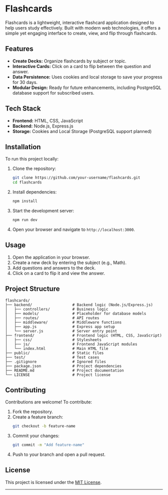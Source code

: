 # Flashcards

Flashcards is a lightweight, interactive flashcard application designed to help users study effectively. Built with modern web technologies, it offers a simple yet engaging interface to create, view, and flip through flashcards.

## Features

- **Create Decks:** Organize flashcards by subject or topic.
- **Interactive Cards:** Click on a card to flip between the question and answer.
- **Data Persistence:** Uses cookies and local storage to save your progress for 30 days.
- **Modular Design:** Ready for future enhancements, including PostgreSQL database support for subscribed users.

## Tech Stack

- **Frontend:** HTML, CSS, JavaScript
- **Backend:** Node.js, Express.js
- **Storage:** Cookies and Local Storage (PostgreSQL support planned)

## Installation

To run this project locally:

1. Clone the repository:
   ```bash
   git clone https://github.com/your-username/flashcards.git
   cd flashcards
   ```

2. Install dependencies:
   ```bash
   npm install
   ```

3. Start the development server:
   ```bash
   npm run dev
   ```

4. Open your browser and navigate to `http://localhost:3000`.

## Usage

1. Open the application in your browser.
2. Create a new deck by entering the subject (e.g., Math).
3. Add questions and answers to the deck.
4. Click on a card to flip it and view the answer.

## Project Structure

```plaintext
flashcards/
├── backend/                  # Backend logic (Node.js/Express.js)
│   ├── controllers/          # Business logic
│   ├── models/               # Placeholder for database models
│   ├── routes/               # API routes
│   ├── middleware/           # Middleware functions
│   ├── app.js                # Express app setup
│   └── server.js             # Server entry point
├── frontend/                 # Frontend logic (HTML, CSS, JavaScript)
│   ├── css/                  # Stylesheets
│   ├── js/                   # Frontend JavaScript modules
│   └── index.html            # Main HTML file
├── public/                   # Static files
├── test/                     # Test cases
├── .gitignore                # Ignored files
├── package.json              # Project dependencies
├── README.md                 # Project documentation
└── LICENSE                   # Project license
```

## Contributing

Contributions are welcome! To contribute:

1. Fork the repository.
2. Create a feature branch:
   ```bash
   git checkout -b feature-name
   ```
3. Commit your changes:
   ```bash
   git commit -m "Add feature-name"
   ```
4. Push to your branch and open a pull request.

## License

This project is licensed under the [MIT License](LICENSE).

---
